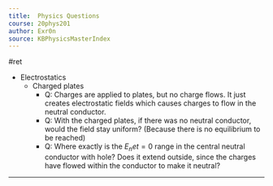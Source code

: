 ```yaml
---
title:  Physics Questions
course: 20phys201
author: Exr0n
source: KBPhysicsMasterIndex
---
```

#ret

- Electrostatics
	- Charged plates
		- Q: Charges are applied to plates, but no charge flows. It just creates electrostatic fields which causes charges to flow in the neutral conductor.
		- Q: With the charged plates, if there was no neutral conductor, would the field stay uniform? (Because there is no equilibrium to be reached)
		- Q: Where exactly is the $E_net = 0$ range in the central neutral conductor with hole? Does it extend outside, since the charges have flowed within the conductor to make it neutral?

---